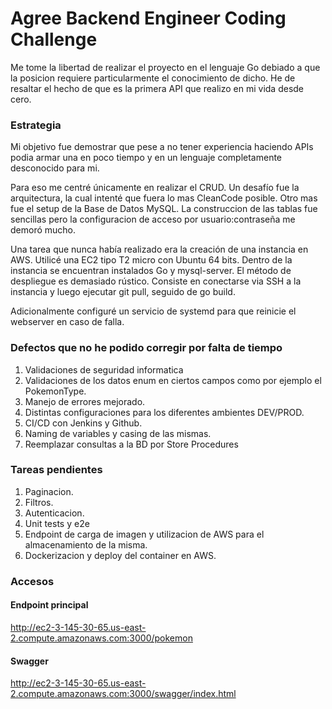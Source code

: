 # Agree Backend Engineer Coding Challenge

Me tome la libertad de realizar el proyecto en el lenguaje Go debiado a que la posicion requiere particularmente el conocimiento de dicho. He de resaltar el hecho de que es la primera API que realizo en mi vida desde cero.

### Estrategia

Mi objetivo fue demostrar que pese a no tener experiencia haciendo APIs podia armar una en poco tiempo y en un lenguaje completamente desconocido para mi.

Para eso me centré únicamente en realizar el CRUD. Un desafío fue la arquitectura, la cual intenté que fuera lo mas CleanCode posible. Otro mas fue el setup de la Base de Datos MySQL. La construccion de las tablas fue sencillas pero la configuracion de acceso por usuario:contraseña me demoró mucho.

Una tarea que nunca había realizado era la creación de una instancia en AWS. Utilicé una EC2 tipo T2 micro con Ubuntu 64 bits.
Dentro de la instancia se encuentran instalados Go y mysql-server. El método de despliegue es demasiado rústico. Consiste en conectarse via SSH a la instancia y luego ejecutar git pull, seguido de go build.

Adicionalmente configuré un servicio de systemd para que reinicie el webserver en caso de falla.

### Defectos que no he podido corregir por falta de tiempo

1. Validaciones de seguridad informatica
2. Validaciones de los datos enum en ciertos campos como por ejemplo el PokemonType.
3. Manejo de errores mejorado.
4. Distintas configuraciones para los diferentes ambientes DEV/PROD.
5. CI/CD con Jenkins y Github.
6. Naming de variables y casing de las mismas.
7. Reemplazar consultas a la BD por Store Procedures

### Tareas pendientes

1. Paginacion.
2. Filtros.
3. Autenticacion.
4. Unit tests y e2e
5. Endpoint de carga de imagen y utilizacion de AWS para el almacenamiento de la misma.
6. Dockerizacion y deploy del container en AWS.


### Accesos

#### Endpoint principal

http://ec2-3-145-30-65.us-east-2.compute.amazonaws.com:3000/pokemon

#### Swagger

http://ec2-3-145-30-65.us-east-2.compute.amazonaws.com:3000/swagger/index.html



